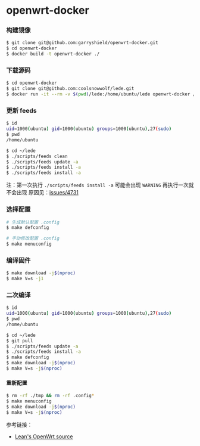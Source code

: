 # openwrt-docker

### 构建镜像
```bash
$ git clone git@github.com:garryshield/openwrt-docker.git
$ cd openwrt-docker
$ docker build -t openwrt-docker ./
```

### 下载源码
```bash
$ cd openwrt-docker
$ git clone git@github.com:coolsnowwolf/lede.git
$ docker run -it --rm -v $(pwd)/lede:/home/ubuntu/lede openwrt-docker /bin/bash
```

### 更新 feeds 
```bash
$ id
uid=1000(ubuntu) gid=1000(ubuntu) groups=1000(ubuntu),27(sudo)
$ pwd
/home/ubuntu

$ cd ~/lede
$ ./scripts/feeds clean
$ ./scripts/feeds update -a
$ ./scripts/feeds install -a
$ ./scripts/feeds install -a
```

注：第一次执行 `./scripts/feeds install -a` 可能会出现 `WARNING` 再执行一次就不会出现
原因见：[issues/4731](https://github.com/coolsnowwolf/lede/issues/4731)

### 选择配置
```bash
# 生成默认配置 .config
$ make defconfig
```

```bash
# 手动修改配置 .config
$ make menuconfig
```

### 编译固件
```bash
$ make download -j$(nproc)
$ make V=s -j1
```

### 二次编译
```bash
$ id
uid=1000(ubuntu) gid=1000(ubuntu) groups=1000(ubuntu),27(sudo)
$ pwd
/home/ubuntu

$ cd ~/lede
$ git pull
$ ./scripts/feeds update -a
$ ./scripts/feeds install -a
$ make defconfig
$ make download -j$(nproc)
$ make V=s -j$(nproc)
```

#### 重新配置
```bash
$ rm -rf ./tmp && rm -rf .config*
$ make menuconfig
$ make download -j$(nproc)
$ make V=s -j$(nproc)
```

参考链接：
- [Lean's OpenWrt source](https://github.com/coolsnowwolf/lede)
